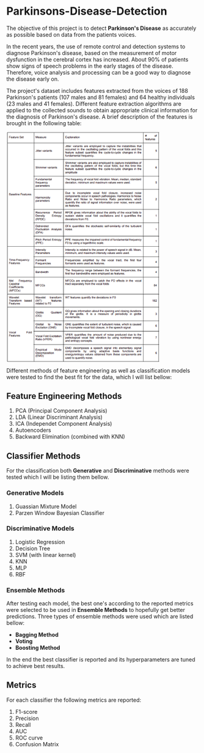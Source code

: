 # Parkinsons-Disease-Detection

The objective of this project is to detect **Parkinson's Disease** as accurately as possible based on data from the patients voices.


In the recent years, the use of remote control and detection systems to diagnose Parkinson's disease, based on the measurement of motor dysfunction in the cerebral cortex has increased. About 90% of patients show signs of speech problems in the early stages of the disease. Therefore, voice analysis and processing can be a good way to diagnose the disease early on. 

The project's dataset includes features extracted from the voices of 188 Parkinson's patients (107 males and 81 females) and 64 healthy individuals (23 males and 41 females). Different feature extraction algorithms are applied to the collected sounds to obtain appropriate clinical information for the diagnosis of Parkinson's disease. A brief description of the features is brought in the following table:

<img src="img/data_detail.png" alt="national_cup" width="400" align="center"/>

Different methods of feature engineering as well as classification models were tested to find the best fit for the data, which I will list bellow:

## Feature Engineering Methods
1. PCA (Principal Component Analysis)
2. LDA (Linear Discriminant Analysis)
3. ICA (Independet Component Analysis)
4. Autoencoders
5. Backward Elimination (combined with KNN)

## Classifier Methods
For the classification both **Generative** and **Discriminative** methods were tested which I will be listing them bellow.
### Generative Models
1. Guassian Mixture Model
2. Parzen Window Bayesian Classifier

### Discriminative Models
1. Logistic Regression
2. Decision Tree
3. SVM (with linear kernel)
4. KNN
5. MLP
6. RBF


### Ensemble Methods
After testing each model, the best one's according to the reported metrics were selected to be used in **Ensemble Methods** to hopefully get better predictions. Three types of ensemble methods were used which are listed bellow:
- **Bagging Method**
- **Voting**
- **Boosting Method**


In the end the best classifier is reported and its hyperparameters are tuned to achieve best results.

## Metrics
For each classifier the following metrics are reported:
1. F1-score
2. Precision
3. Recall
4. AUC
5. ROC curve
6. Confusion Matrix

